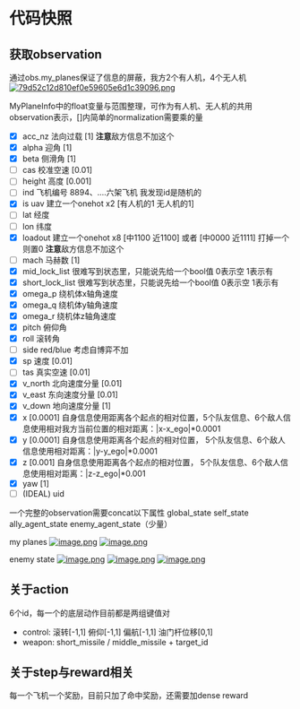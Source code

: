 # 代码快照
## 获取observation
通过obs.my_planes保证了信息的屏蔽，我方2个有人机，4个无人机
[![79d52c12d810ef0e59605e6d1c39096.png](https://i.postimg.cc/2S4LzWpF/79d52c12d810ef0e59605e6d1c39096.png)](https://postimg.cc/VJkkgdkd)

MyPlaneInfo中的float变量与范围整理，可作为有人机、无人机的共用observation表示，[]内简单的normalization需要乘的量
- [X] acc_nz 法向过载 [1] **注意**敌方信息不加这个
- [X] alpha 迎角 [1]
- [X] beta 侧滑角 [1]
- [ ] cas 校准空速 [0.01]
- [ ] height 高度 [0.001]
- [ ] ind 飞机编号 8894、....六架飞机 我发现id是随机的
- [X] is uav 建立一个onehot x2 [有人机的1 无人机的1]
- [ ] lat 经度
- [ ] lon 纬度
- [X] loadout 建立一个onehot x8 [中1100 近1100] 或者 [中0000 近1111] 打掉一个则置0   **注意**敌方信息不加这个
- [ ] mach 马赫数 [1]
- [X] mid_lock_list 很难写到状态里，只能说先给一个bool值 0表示空 1表示有
- [X] short_lock_list 很难写到状态里，只能说先给一个bool值 0表示空 1表示有
- [X] omega_p 绕机体x轴角速度 
- [X] omega_q 绕机体y轴角速度
- [X] omega_r 绕机体z轴角速度
- [X] pitch 俯仰角
- [X] roll 滚转角
- [ ] side red/blue 考虑自博弈不加
- [X] sp 速度 [0.01]
- [ ] tas 真实空速 [0.01]
- [X] v_north 北向速度分量 [0.01] 
- [X] v_east 东向速度分量 [0.01] 
- [X] v_down 地向速度分量 [1]
- [X] x [0.0001] 自身信息使用距离各个起点的相对位置，5个队友信息、6个敌人信息使用相对我方当前位置的相对距离：|x-x_ego|*0.0001
- [X] y [0.0001] 自身信息使用距离各个起点的相对位置， 5个队友信息、6个敌人信息使用相对距离：|y-y_ego|*0.0001
- [X] z [0.001] 自身信息使用距离各个起点的相对位置， 5个队友信息、6个敌人信息使用相对距离：|z-z_ego|*0.001
- [X] yaw [1]
- [ ] (IDEAL) uid

一个完整的observation需要concat以下属性
global_state 
self_state 
ally_agent_state 
enemy_agent_state（少量）


my planes
[![image.png](https://i.postimg.cc/bY7x0khk/image.png)](https://postimg.cc/xqPNnkq1)
[![image.png](https://i.postimg.cc/d0NdhT67/image.png)](https://postimg.cc/HJ5jKnfH)

enemy state
[![image.png](https://i.postimg.cc/pdy47rWf/image.png)](https://postimg.cc/2qR0LzBy)
[![image.png](https://i.postimg.cc/4yJLbSqL/image.png)](https://postimg.cc/cgbBdXsw)
[![image.png](https://i.postimg.cc/Hnvw8YM2/image.png)](https://postimg.cc/dZdkzK4k)

## 关于action
6个id，每一个的底层动作目前都是两组键值对
- control: 滚转[-1,1]   俯仰[-1,1]  偏航[-1,1]  油门杆位移[0,1]
- weapon: short_missile / middle_missile + target_id

## 关于step与reward相关
每一个飞机一个奖励，目前只加了命中奖励，还需要加dense reward